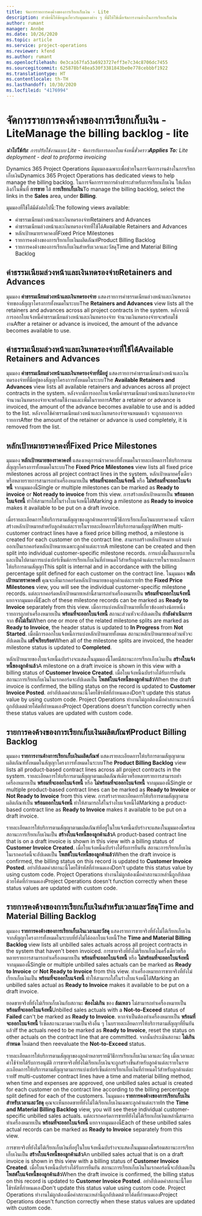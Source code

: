 ```yaml
---
title: จัดการรายการคงค้างของการเรียกเก็บเงิน - Lite
description: หัวข้อนี้ให้ข้อมูลเกี่ยวกับมุมมองต่าง ๆ ที่มีให้ใช้เมื่อจัดการงานค้างในการเรียกเก็บเงิน
author: rumant
manager: Annbe
ms.date: 10/26/2020
ms.topic: article
ms.service: project-operations
ms.reviewer: kfend
ms.author: rumant
ms.openlocfilehash: 0e3ca167fa53a6923727eff3e7c34c8706dc7455
ms.sourcegitcommit: 625878bf48ea530f3381843be0e778cebbbf1922
ms.translationtype: HT
ms.contentlocale: th-TH
ms.lasthandoff: 10/30/2020
ms.locfileid: "4176994"
---
```

# <a name="manage-the-billing-backlog---lite"></a><span data-ttu-id="58c2d-103">จัดการรายการคงค้างของการเรียกเก็บเงิน - Lite</span><span class="sxs-lookup"><span data-stu-id="58c2d-103">Manage the billing backlog - lite</span></span>

<span data-ttu-id="58c2d-104">_**นำไปใช้กับ:** การปรับใช้งานแบบ Lite - จัดการกับการออกใบแจ้งหนี้ชั่วคราว_</span><span class="sxs-lookup"><span data-stu-id="58c2d-104">_**Applies To:** Lite deployment - deal to proforma invoicing_</span></span>

<span data-ttu-id="58c2d-105">Dynamics 365 Project Operations มีมุมมองเฉพาะเพื่อช่วยในการจัดการงานค้างในการเรียกเก็บเงิน</span><span class="sxs-lookup"><span data-stu-id="58c2d-105">Dynamics 365 Project Operations has dedicated views to help manage the billing backlog.</span></span> <span data-ttu-id="58c2d-106">ในการจัดการรายการค้างชำระสำหรับการเรียกเก็บเงิน ให้เลือกลิงก์ในพื้นที่ **การขาย** ใต้ **การเรียกเก็บเงิน**</span><span class="sxs-lookup"><span data-stu-id="58c2d-106">To manage the billing backlog, select the links in the **Sales** area, under **Billing**.</span></span> 

<span data-ttu-id="58c2d-107">มุมมองที่ใช้ได้มีดังต่อไปนี้:</span><span class="sxs-lookup"><span data-stu-id="58c2d-107">The following views available:</span></span>

- <span data-ttu-id="58c2d-108">ค่าธรรมเนียมล่วงหน้าและเงินทดรองจ่าย</span><span class="sxs-lookup"><span data-stu-id="58c2d-108">Retainers and Advances</span></span>
- <span data-ttu-id="58c2d-109">ค่าธรรมเนียมล่วงหน้าและเงินทดรองจ่ายที่ใช้ได้</span><span class="sxs-lookup"><span data-stu-id="58c2d-109">Available Retainers and Advances</span></span>
- <span data-ttu-id="58c2d-110">หลักเป้าหมายราคาคงที่</span><span class="sxs-lookup"><span data-stu-id="58c2d-110">Fixed Price Milestones</span></span>
- <span data-ttu-id="58c2d-111">รายการคงค้างของการเรียกเก็บเงินผลิตภัณฑ์</span><span class="sxs-lookup"><span data-stu-id="58c2d-111">Product Billing Backlog</span></span>
- <span data-ttu-id="58c2d-112">รายการคงค้างของการเรียกเก็บเงินสำหรับเวลาและวัสดุ</span><span class="sxs-lookup"><span data-stu-id="58c2d-112">Time and Material Billing Backlog</span></span>

## <a name="retainers-and-advances"></a><span data-ttu-id="58c2d-113">ค่าธรรมเนียมล่วงหน้าและเงินทดรองจ่าย</span><span class="sxs-lookup"><span data-stu-id="58c2d-113">Retainers and Advances</span></span>

<span data-ttu-id="58c2d-114">มุมมอง **ค่าธรรมเนียมล่วงหน้าและเงินทดรองจ่าย** แสดงรายการค่าธรรมเนียมล่วงหน้าและเงินทดรองจ่ายของสัญญาโครงการทั้งหมดในระบบ</span><span class="sxs-lookup"><span data-stu-id="58c2d-114">The **Retainers and Advances** view lists all the retainers and advances across all project contracts in the system.</span></span> <span data-ttu-id="58c2d-115">หลังจากมีการออกใบแจ้งหนี้ค่าธรรมเนียมล่วงหน้าและเงินทดรองจ่าย จำนวนเงินทดรองจ่ายจะพร้อมใช้งาน</span><span class="sxs-lookup"><span data-stu-id="58c2d-115">After a retainer or advance is invoiced, the amount of the advance becomes available to use.</span></span>

## <a name="available-retainers-and-advances"></a><span data-ttu-id="58c2d-116">ค่าธรรมเนียมล่วงหน้าและเงินทดรองจ่ายที่ใช้ได้</span><span class="sxs-lookup"><span data-stu-id="58c2d-116">Available Retainers and Advances</span></span>

<span data-ttu-id="58c2d-117">มุมมอง **ค่าธรรมเนียมล่วงหน้าและเงินทดรองจ่ายที่มีอยู่** แสดงรายการค่าธรรมเนียมล่วงหน้าและเงินทดรองจ่ายที่มีอยู่ของสัญญาโครงการทั้งหมดในระบบ</span><span class="sxs-lookup"><span data-stu-id="58c2d-117">The **Available Retainers and Advances** view lists all available retainers and advances across all project contracts in the system.</span></span> <span data-ttu-id="58c2d-118">หลังจากมีการออกใบแจ้งหนี้ค่าธรรมเนียมล่วงหน้าและเงินทดรองจ่าย จำนวนเงินทดรองจ่ายจะพร้อมใช้งานและเพิ่มในรายการ</span><span class="sxs-lookup"><span data-stu-id="58c2d-118">After a retainer or advance is invoiced, the amount of the advance becomes available to use and is added to the list.</span></span> <span data-ttu-id="58c2d-119">หลังจากใช้ค่าธรรมเนียมล่วงหน้าและเงินทดรองจ่ายจนหมดแล้ว จะถูกลบออกจากรายการ</span><span class="sxs-lookup"><span data-stu-id="58c2d-119">After the amount of the retainer or advance is used completely, it is removed from the list.</span></span>

## <a name="fixed-price-milestones"></a><span data-ttu-id="58c2d-120">หลักเป้าหมายราคาคงที่</span><span class="sxs-lookup"><span data-stu-id="58c2d-120">Fixed Price Milestones</span></span>

<span data-ttu-id="58c2d-121">มุมมอง **หลักเป้าหมายของราคาคงที่** แสดงเหตุการณ์ราคาคงที่ทั้งหมดในรายละเอียดการให้บริการตามสัญญาโครงการทั้งหมดในระบบ</span><span class="sxs-lookup"><span data-stu-id="58c2d-121">The **Fixed Price Milestones** view lists all fixed price milestones across all project contract lines in the system.</span></span> <span data-ttu-id="58c2d-122">หลักเป้าหมายครั้งเดียวหรือหลายรายการสามารถทำเครื่องหมายเป็น **พร้อมที่จะออกใบแจ้งหนี้** หรือ **ไม่พร้อมที่จะออกใบแจ้งหนี้** จากมุมมองนี้</span><span class="sxs-lookup"><span data-stu-id="58c2d-122">Single or multiple milestones can be marked as **Ready to invoice** or **Not ready to invoice** from this view.</span></span> <span data-ttu-id="58c2d-123">การสร้างหลักเป้าหมายเป็น **พร้อมออกใบแจ้งหนี้** ทำให้สามารถใส่ในร่างใบแจ้งหนี้ได้</span><span class="sxs-lookup"><span data-stu-id="58c2d-123">Marking a milestone as **Ready to invoice** makes it available to be put on a draft invoice.</span></span>

<span data-ttu-id="58c2d-124">เมื่อรายละเอียดการให้บริการตามสัญญาของลูกค้าหลายรายมีวิธีการเรียกเก็บเงินแบบราคาคงที่ จะมีการสร้างหลักเป้าหมายสำหรับลูกค้าแต่ละรายในรายละเอียดการให้บริการตามสัญญา</span><span class="sxs-lookup"><span data-stu-id="58c2d-124">When multi-customer contract lines have a fixed price billing method, a milestone is created for each customer on the contract line.</span></span> <span data-ttu-id="58c2d-125">สามารถสร้างหลักเป้าหมาย แล้วแบ่งออกเป็นเรกคอร์ดหลักเป้าหมายเฉพาะลูกค้าแต่ละราย</span><span class="sxs-lookup"><span data-stu-id="58c2d-125">A milestone can be created and then split into individual customer-specific milestone records.</span></span> <span data-ttu-id="58c2d-126">การแบ่งนี้เป็นแบบภายในและเป็นไปตามการแบ่งเปอร์เซ็นต์การเรียกเก็บเงินที่กำหนดไว้สำหรับลูกค้าแต่ละรายในรายละเอียดการให้บริการตามสัญญา</span><span class="sxs-lookup"><span data-stu-id="58c2d-126">This split is internal and in accordance with the billing percentage split defined for each customer on the contract line.</span></span> <span data-ttu-id="58c2d-127">ในมุมมอง **หลักเป้าหมายราคาคงที่** คุณจะเห็นเรกคอร์ดหลักเป้าหมายของลูกค้าแต่ละราย</span><span class="sxs-lookup"><span data-stu-id="58c2d-127">In the **Fixed Price Milestones** view, you will see the individual customer-specific milestone records.</span></span> <span data-ttu-id="58c2d-128">แต่ละเรกคอร์ดหลักเป้าหมายเหล่านี้สามารถทำเครื่องหมายเป็น **พร้อมที่จะออกใบแจ้งหนี้** แยกจากมุมมองนี้</span><span class="sxs-lookup"><span data-stu-id="58c2d-128">Each of these milestone records can be marked as **Ready to Invoice** separately from this view.</span></span> <span data-ttu-id="58c2d-129">เมื่อการแบ่งหลักเป้าหมายที่เกี่ยวข้องอย่างน้อยหนึ่งรายการถูกทำเครื่องหมายเป็น **พร้อมที่จะออกใบแจ้งหนี้** สถานะส่วนหัวจะอัปเดตเป็น **กำลังดำเนินการ** จาก **ยังไม่เริ่ม**</span><span class="sxs-lookup"><span data-stu-id="58c2d-129">When one or more of the related milestone splits are marked as **Ready to Invoice**, the header status is updated to **In Progress** from **Not Started**.</span></span> <span data-ttu-id="58c2d-130">เมื่อมีการออกใบแจ้งหนี้การแบ่งหลักเป้าหมายทั้งหมด สถานะหลักเป้าหมายของส่วนหัวจะอัปเดตเป็น **เสร็จเรียบร้อย**</span><span class="sxs-lookup"><span data-stu-id="58c2d-130">When all of the milestone splits are invoiced, the header milestone status is updated to **Completed**.</span></span>

<span data-ttu-id="58c2d-131">หลักเป้าหมายของใบแจ้งหนี้ฉบับร่างจะแสดงในมุมมองนี้โดยมีสถานะการเรียกเก็บเงินเป็น **สร้างใบแจ้งหนี้ของลูกค้าแล้ว**</span><span class="sxs-lookup"><span data-stu-id="58c2d-131">A milestone on a draft invoice is shown in this view with a billing status of **Customer Invoice Created**.</span></span> <span data-ttu-id="58c2d-132">เมื่อใบแจ้งหนี้ฉบับร่างได้รับการยืนยัน สถานะการเรียกเก็บเงินในเรกคอร์ดจะอัปเดตเป็น **โพสต์ใบแจ้งหนี้ของลูกค้าแล้ว**</span><span class="sxs-lookup"><span data-stu-id="58c2d-132">When the draft invoice is confirmed, the billing status on the record is updated to **Customer Invoice Posted**.</span></span> <span data-ttu-id="58c2d-133">อย่าอัปเดตค่าสถานะนี้โดยใช้รหัสที่กำหนดเอง</span><span class="sxs-lookup"><span data-stu-id="58c2d-133">Don't update this status value by using custom code.</span></span> <span data-ttu-id="58c2d-134">Project Operations ทำงานไม่ถูกต้องเมื่อค่าสถานะเหล่านี้ถูกอัปเดตด้วยโค้ดที่กำหนดเอง</span><span class="sxs-lookup"><span data-stu-id="58c2d-134">Project Operations doesn't function correctly when these status values are updated with custom code.</span></span>

## <a name="product-billing-backlog"></a><span data-ttu-id="58c2d-135">รายการคงค้างของการเรียกเก็บเงินผลิตภัณฑ์</span><span class="sxs-lookup"><span data-stu-id="58c2d-135">Product Billing Backlog</span></span>

<span data-ttu-id="58c2d-136">มุมมอง **รายการงานค้างการเรียกเก็บเงินผลิตภัณฑ์** แสดงรายละเอียดการให้บริการตามสัญญาตามผลิตภัณฑ์ทั้งหมดในสัญญาโครงการทั้งหมดในระบบ</span><span class="sxs-lookup"><span data-stu-id="58c2d-136">The **Product Billing Backlog** view lists all product-based contract lines across all project contracts in the system.</span></span> <span data-ttu-id="58c2d-137">รายละเอียดการให้บริการตามสัญญาตามผลิตภัณฑ์เดียวหรือหลายรายการสามารถทำเครื่องหมายเป็น **พร้อมที่จะออกใบแจ้งหนี้** หรือ **ไม่พร้อมที่จะออกใบแจ้งหนี้** จากมุมมองนี้</span><span class="sxs-lookup"><span data-stu-id="58c2d-137">Single or multiple product-based contract lines can be marked as **Ready to Invoice** or **Not Ready to Invoice** from this view.</span></span> <span data-ttu-id="58c2d-138">การสร้างรายละเอียดการให้บริการตามสัญญาตามผลิตภัณฑ์เป็น **พร้อมออกใบแจ้งหนี้** ทำให้สามารถใส่ในร่างใบแจ้งหนี้ได้</span><span class="sxs-lookup"><span data-stu-id="58c2d-138">Marking a product-based contract line as **Ready to Invoice** makes it available to be put on a draft invoice.</span></span>

<span data-ttu-id="58c2d-139">รายละเอียดการให้บริการตามสัญญาตามผลิตภัณฑ์ที่อยู่ในใบแจ้งหนี้ฉบับร่างจะแสดงในมุมมองนี้พร้อมสถานะการเรียกเก็บเงินเป็น **สร้างใบแจ้งหนี้ของลูกค้าแล้ว**</span><span class="sxs-lookup"><span data-stu-id="58c2d-139">A product-based contract line that is on a draft invoice is shown in this view with a billing status of **Customer Invoice Created**.</span></span> <span data-ttu-id="58c2d-140">เมื่อใบแจ้งหนี้ฉบับร่างได้รับการยืนยัน สถานะการเรียกเก็บเงินในเรกคอร์ดนี้จะอัปเดตเป็น **โพสต์ใบแจ้งหนี้ของลูกค้าแล้ว**</span><span class="sxs-lookup"><span data-stu-id="58c2d-140">When the draft invoice is confirmed, the billing status on this record is updated to **Customer Invoice Posted**.</span></span> <span data-ttu-id="58c2d-141">อย่าอัปเดตค่าสถานะนี้โดยใช้รหัสที่กำหนดเอง</span><span class="sxs-lookup"><span data-stu-id="58c2d-141">Don't update this status value by using custom code.</span></span> <span data-ttu-id="58c2d-142">Project Operations ทำงานไม่ถูกต้องเมื่อค่าสถานะเหล่านี้ถูกอัปเดตด้วยโค้ดที่กำหนดเอง</span><span class="sxs-lookup"><span data-stu-id="58c2d-142">Project Operations doesn't function correctly when these status values are updated with custom code.</span></span>

## <a name="time-and-material-billing-backlog"></a><span data-ttu-id="58c2d-143">รายการคงค้างของการเรียกเก็บเงินสำหรับเวลาและวัสดุ</span><span class="sxs-lookup"><span data-stu-id="58c2d-143">Time and Material Billing Backlog</span></span>

<span data-ttu-id="58c2d-144">มุมมอง **รายการคงค้างของการเรียกเก็บเงินเวลาและวัสดุ** แสดงรายการขายจริงที่ยังไม่ได้เรียกเก็บเงินจากสัญญาโครงการทั้งหมดในระบบที่ยังไม่ได้ออกใบแจ้งหนี้</span><span class="sxs-lookup"><span data-stu-id="58c2d-144">The **Time and Material Billing Backlog** view lists all unbilled sales actuals across all project contracts in the system that haven't been invoiced.</span></span> <span data-ttu-id="58c2d-145">การขายจริงที่ยังไม่เรียกเก็บเงินครั้งเดียวหรือหลายรายการสามารถทำเครื่องหมายเป็น **พร้อมที่จะออกใบแจ้งหนี้** หรือ **ไม่พร้อมที่จะออกใบแจ้งหนี้** จากมุมมองนี้</span><span class="sxs-lookup"><span data-stu-id="58c2d-145">Single or multiple unbilled sales actuals can be marked as **Ready to Invoice** or **Not Ready to Invoice** from this view.</span></span> <span data-ttu-id="58c2d-146">ทำเครื่องหมายการขายจริงที่ยังไม่เรียกเก็บเงินเป็น **พร้อมที่จะออกใบแจ้งหนี้** ทำให้สามารถใส่ในร่างใบแจ้งหนี้ได้</span><span class="sxs-lookup"><span data-stu-id="58c2d-146">Marking an unbilled sales actual as **Ready to Invoice** makes it available to be put on a draft invoice.</span></span>

<span data-ttu-id="58c2d-147">ยอดขายจริงที่ยังไม่เรียกเก็บเงินกับสถานะ **ต้องไม่เกิน** ของ **ล้มเหลว** ไม่สามารถทำเครื่องหมายเป็น **พร้อมที่จะออกใบแจ้งหนี้**</span><span class="sxs-lookup"><span data-stu-id="58c2d-147">Unbilled sales actuals with a **Not-to-Exceed** status of **Failed** can't be marked as **Ready to Invoice**.</span></span> <span data-ttu-id="58c2d-148">หากจำเป็นต้องทำเครื่องหมายเป็น **พร้อมที่จะออกใบแจ้งหนี้** รีเซ็ตสถานะตามความเป็นจริงอื่น ๆ ในบรายละเอียดการให้บริการตามสัญญาที่ยืนยันแล้ว</span><span class="sxs-lookup"><span data-stu-id="58c2d-148">If the actuals need to be marked as **Ready to Invoice**, reset the status on other actuals on the contract line that are committed.</span></span> <span data-ttu-id="58c2d-149">จากนั้นประเมินสถานะ **ไม่เกินกำหนด** ใหม่</span><span class="sxs-lookup"><span data-stu-id="58c2d-149">and then reevaluate the **Not-to-Exceed** status.</span></span>

<span data-ttu-id="58c2d-150">รายละเอียดการให้บริการตามสัญญาของลูกค้าหลายรายมีวิธีการเรียกเก็บเงินเวลาและวัสดุ เมื่อเวลาและค่าใช้จ่ายได้รับการอนุมัติ การขายจริงที่ยังไม่เรียกเก็บเงินจะถูกสร้างขึ้นสำหรับลูกค้าแต่ละรายในรายละเอียดการให้บริการตามสัญญาตามการแบ่งเปอร์เซ็นต์การเรียกเก็บเงินที่กำหนดไว้สำหรับลูกค้าแต่ละราย</span><span class="sxs-lookup"><span data-stu-id="58c2d-150">If multi-customer contract lines have a time and material billing method, when time and expenses are approved, one unbilled sales actual is created for each customer on the contract line according to the billing percentage split defined for each of the customers.</span></span> <span data-ttu-id="58c2d-151">ในมุมมอง **รายการคงค้างของการเรียกเก็บเงินสำหรับเวลาและวัสดุ** คุณจะเห็นยอดขายที่ยังไม่ได้เรียกเก็บเงินเฉพาะลูกค้าแต่ละราย</span><span class="sxs-lookup"><span data-stu-id="58c2d-151">In the **Time and Material Billing Backlog** view, you will see these individual customer-specific unbilled sales actuals.</span></span> <span data-ttu-id="58c2d-152">แต่ละเรกคอร์ดการขายที่ยังไม่ได้เรียกเก็บเงินเหล่านี้สามารถทำเครื่องหมายเป็น **พร้อมที่จะออกใบแจ้งหนี้** แยกจากมุมมองนี้</span><span class="sxs-lookup"><span data-stu-id="58c2d-152">Each of these unbilled sales actual records can be marked as **Ready to Invoice** separately from this view.</span></span>

<span data-ttu-id="58c2d-153">การขายจริงที่ยังไม่ได้เรียกเก็บเงินที่อยู่ในใบแจ้งหนี้ฉบับร่างจะแสดงในมุมมองนี้พร้อมสถานะการเรียกเก็บเงินเป็น **สร้างใบแจ้งหนี้ของลูกค้าแล้ว**</span><span class="sxs-lookup"><span data-stu-id="58c2d-153">An unbilled sales actual that is on a draft invoice is shown in this view with a billing status of **Customer Invoice Created**.</span></span> <span data-ttu-id="58c2d-154">เมื่อใบแจ้งหนี้ฉบับร่างได้รับการยืนยัน สถานะการเรียกเก็บเงินในเรกคอร์ดนี้จะอัปเดตเป็น **โพสต์ใบแจ้งหนี้ของลูกค้าแล้ว**</span><span class="sxs-lookup"><span data-stu-id="58c2d-154">When the draft invoice is confirmed, the billing status on this record is updated to **Customer Invoice Posted**.</span></span> <span data-ttu-id="58c2d-155">อย่าอัปเดตค่าสถานะนี้โดยใช้รหัสที่กำหนดเอง</span><span class="sxs-lookup"><span data-stu-id="58c2d-155">Don't update this status value using custom code.</span></span> <span data-ttu-id="58c2d-156">Project Operations ทำงานไม่ถูกต้องเมื่อค่าสถานะเหล่านี้ถูกอัปเดตด้วยโค้ดที่กำหนดเอง</span><span class="sxs-lookup"><span data-stu-id="58c2d-156">Project Operations doesn't function correctly when these status values are updated with custom code.</span></span>
